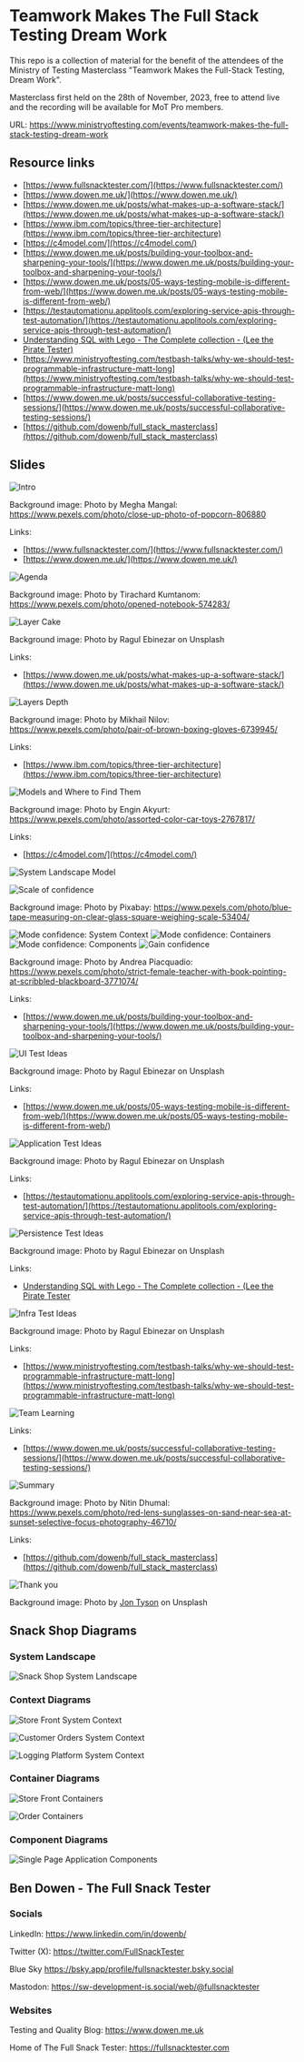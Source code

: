 # Teamwork Makes The Full Stack Testing Dream Work

This repo is a collection of material for the benefit of the attendees of the Ministry of Testing Masterclass "Teamwork Makes the Full-Stack Testing, Dream Work".

Masterclass first held on the 28th of November, 2023, free to attend live and the recording will be available for MoT Pro members.

URL: <https://www.ministryoftesting.com/events/teamwork-makes-the-full-stack-testing-dream-work>

## Resource links

* [https://www.fullsnacktester.com/](https://www.fullsnacktester.com/)
* [https://www.dowen.me.uk/](https://www.dowen.me.uk/)
* [https://www.dowen.me.uk/posts/what-makes-up-a-software-stack/](https://www.dowen.me.uk/posts/what-makes-up-a-software-stack/)
* [https://www.ibm.com/topics/three-tier-architecture](https://www.ibm.com/topics/three-tier-architecture)
* [https://c4model.com/](https://c4model.com/)
* [https://www.dowen.me.uk/posts/building-your-toolbox-and-sharpening-your-tools/](https://www.dowen.me.uk/posts/building-your-toolbox-and-sharpening-your-tools/)
* [https://www.dowen.me.uk/posts/05-ways-testing-mobile-is-different-from-web/](https://www.dowen.me.uk/posts/05-ways-testing-mobile-is-different-from-web/)
* [https://testautomationu.applitools.com/exploring-service-apis-through-test-automation/](https://testautomationu.applitools.com/exploring-service-apis-through-test-automation/)
* [Understanding SQL with Lego - The Complete collection - (Lee the Pirate Tester)](https://www.youtube.com/watch?v=WbvNiwMEAmk)
* [https://www.ministryoftesting.com/testbash-talks/why-we-should-test-programmable-infrastructure-matt-long](https://www.ministryoftesting.com/testbash-talks/why-we-should-test-programmable-infrastructure-matt-long)
* [https://www.dowen.me.uk/posts/successful-collaborative-testing-sessions/](https://www.dowen.me.uk/posts/successful-collaborative-testing-sessions/)
* [https://github.com/dowenb/full_stack_masterclass](https://github.com/dowenb/full_stack_masterclass)


## Slides

![Intro](slides/01-intro.jpg)

Background image: Photo by Megha Mangal: <https://www.pexels.com/photo/close-up-photo-of-popcorn-806880>

Links:
* [https://www.fullsnacktester.com/](https://www.fullsnacktester.com/)
* [https://www.dowen.me.uk/](https://www.dowen.me.uk/)

![Agenda](slides/02-agenda.jpg)

Background image: Photo by Tirachard Kumtanom: <https://www.pexels.com/photo/opened-notebook-574283/>

![Layer Cake](slides/03-layer_cake.jpg)

Background image: Photo by Ragul Ebinezar on Unsplash

Links:
* [https://www.dowen.me.uk/posts/what-makes-up-a-software-stack/](https://www.dowen.me.uk/posts/what-makes-up-a-software-stack/)

![Layers Depth](slides/04-layers_depth.jpg)

Background image:  Photo by Mikhail Nilov: <https://www.pexels.com/photo/pair-of-brown-boxing-gloves-6739945/>

Links:
* [https://www.ibm.com/topics/three-tier-architecture](https://www.ibm.com/topics/three-tier-architecture)

![Models and Where to Find Them](slides/05-models_and_where_to_find_them.jpg)

Background image:  Photo by Engin Akyurt: <https://www.pexels.com/photo/assorted-color-car-toys-2767817/>

Links:
* [https://c4model.com/](https://c4model.com/)

![System Landscape Model](slides/06-system_landscape_model.jpg)

![Scale of confidence](slides/07-scale_of_confidence.jpg)

Background image: Photo by Pixabay: <https://www.pexels.com/photo/blue-tape-measuring-on-clear-glass-square-weighing-scale-53404/>

![Mode confidence: System Context](slides/08-model_confidence_system_context.jpg)
![Mode confidence: Containers](slides/09-model_confidence_containers.jpg)
![Mode confidence: Components](slides/10-model_confidence_components.jpg)
![Gain confidence](slides/11-gain_confidence.jpg)

Background image: Photo by Andrea Piacquadio: <https://www.pexels.com/photo/strict-female-teacher-with-book-pointing-at-scribbled-blackboard-3771074/>

Links:
* [https://www.dowen.me.uk/posts/building-your-toolbox-and-sharpening-your-tools/](https://www.dowen.me.uk/posts/building-your-toolbox-and-sharpening-your-tools/)

![UI Test Ideas](slides/12-ui_testing.jpg)

Background image: Photo by Ragul Ebinezar on Unsplash

Links:
* [https://www.dowen.me.uk/posts/05-ways-testing-mobile-is-different-from-web/](https://www.dowen.me.uk/posts/05-ways-testing-mobile-is-different-from-web/)

![Application Test Ideas](slides/13-application_testing.jpg)

Background image: Photo by Ragul Ebinezar on Unsplash

Links:
* [https://testautomationu.applitools.com/exploring-service-apis-through-test-automation/](https://testautomationu.applitools.com/exploring-service-apis-through-test-automation/)

![Persistence Test Ideas](slides/14-persistence_testing.jpg)

Background image: Photo by Ragul Ebinezar on Unsplash

Links:
* [Understanding SQL with Lego - The Complete collection - (Lee the Pirate Tester](https://www.youtube.com/watch?v=WbvNiwMEAmk)

![Infra Test Ideas](slides/15-infra_testing.jpg)

Background image: Photo by Ragul Ebinezar on Unsplash

Links:
* [https://www.ministryoftesting.com/testbash-talks/why-we-should-test-programmable-infrastructure-matt-long](https://www.ministryoftesting.com/testbash-talks/why-we-should-test-programmable-infrastructure-matt-long)

![Team Learning](slides/16-team_learning.jpg)

Links:
* [https://www.dowen.me.uk/posts/successful-collaborative-testing-sessions/](https://www.dowen.me.uk/posts/successful-collaborative-testing-sessions/)

![Summary](slides/17-summary.jpg)

Background image: Photo by Nitin Dhumal: <https://www.pexels.com/photo/red-lens-sunglasses-on-sand-near-sea-at-sunset-selective-focus-photography-46710/>

Links:
* [https://github.com/dowenb/full_stack_masterclass](https://github.com/dowenb/full_stack_masterclass)

![Thank you](slides/18-thank_you.jpg)

Background image: Photo by [Jon Tyson](https://unsplash.com/@jontyson?utm_content=creditCopyText&utm_medium=referral&utm_source=unsplash) on Unsplash
## Snack Shop Diagrams

### System Landscape

![Snack Shop System Landscape](diagrams/structurizr-SnackShopSystemLandscape.png)

### Context Diagrams

![Store Front System Context](diagrams/structurizr-StoreFrontContext.png)

![Customer Orders System Context](diagrams/structurizr-CustomerOrdersContext.png)

![Logging Platform System Context](diagrams/structurizr-LoggingPlatformContext.png)

### Container Diagrams

![Store Front Containers](diagrams/structurizr-StoreFrontContainers.png)

![Order Containers](diagrams/structurizr-CustomerOrderContainers.png)

### Component Diagrams

![Single Page Application Components](diagrams/structurizr-singlePageApplicationComponents.png)

## Ben Dowen - The Full Snack Tester

### Socials

LinkedIn: <https://www.linkedin.com/in/dowenb/>

Twitter (X): <https://twitter.com/FullSnackTester>

Blue Sky <https://bsky.app/profile/fullsnacktester.bsky.social>

Mastodon: <https://sw-development-is.social/web/@fullsnacktester>

### Websites

Testing and Quality Blog: <https://www.dowen.me.uk>

Home of The Full Snack Tester: <https://fullsnacktester.com>
